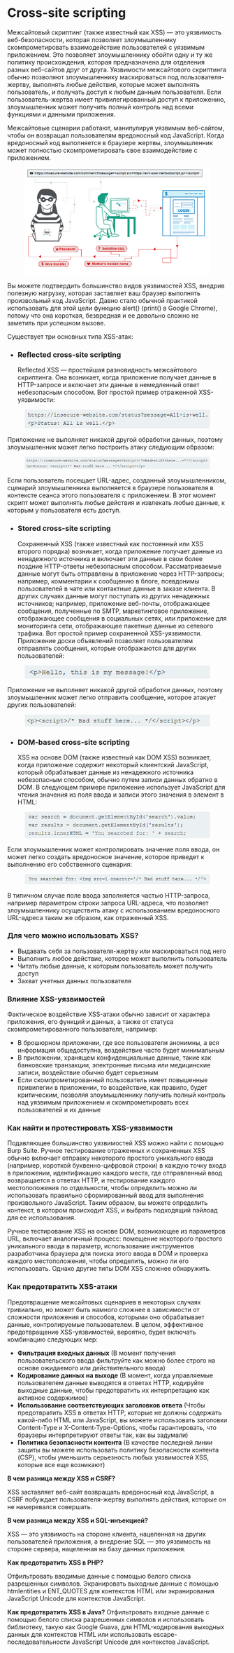 # Cross-site scripting

Межсайтовый скриптинг (также известный как XSS) — это уязвимость веб-безопасности, которая позволяет злоумышленнику скомпрометировать взаимодействие пользователей с уязвимым приложением. Это позволяет злоумышленнику обойти одну и ту же политику происхождения, которая предназначена для отделения разных веб-сайтов друг от друга. Уязвимости межсайтового скриптинга обычно позволяют злоумышленнику маскироваться под пользователя-жертву, выполнять любые действия, которые может выполнять пользователь, и получать доступ к любым данным пользователя. Если пользователь-жертва имеет привилегированный доступ к приложению, злоумышленник может получить полный контроль над всеми функциями и данными приложения.&#x20;

Межсайтовые сценарии работают, манипулируя уязвимым веб-сайтом, чтобы он возвращал пользователям вредоносный код JavaScript. Когда вредоносный код выполняется в браузере жертвы, злоумышленник может полностью скомпрометировать свое взаимодействие с приложением.

<figure><img src="../../.gitbook/assets/image (14).png" alt=""><figcaption></figcaption></figure>

Вы можете подтвердить большинство видов уязвимостей XSS, внедрив полезную нагрузку, которая заставляет ваш браузер выполнять произвольный код JavaScript. Давно стало обычной практикой использовать для этой цели функцию alert() (print() в Google Chrome), потому что она короткая, безвредная и ее довольно сложно не заметить при успешном вызове.

Существует три основных типа XSS-атак:

*   ### Reflected cross-site scripting <a href="#reflected-cross-site-scripting" id="reflected-cross-site-scripting"></a>

    Reflected XSS — простейшая разновидность межсайтового скриптинга. Она возникает, когда приложение получает данные в HTTP-запросе и включает эти данные в немедленный ответ небезопасным способом. Вот простой пример отраженной XSS-уязвимости:

<figure><img src="../../.gitbook/assets/image (12).png" alt=""><figcaption></figcaption></figure>

Приложение не выполняет никакой другой обработки данных, поэтому злоумышленник может легко построить атаку следующим образом:

<figure><img src="../../.gitbook/assets/image (4).png" alt=""><figcaption></figcaption></figure>

Если пользователь посещает URL-адрес, созданный злоумышленником, сценарий злоумышленника выполняется в браузере пользователя в контексте сеанса этого пользователя с приложением. В этот момент скрипт может выполнять любые действия и извлекать любые данные, к которым у пользователя есть доступ.

*   ### Stored cross-site scripting <a href="#stored-cross-site-scripting" id="stored-cross-site-scripting"></a>

    Сохраненный XSS (также известный как постоянный или XSS второго порядка) возникает, когда приложение получает данные из ненадежного источника и включает эти данные в свои более поздние HTTP-ответы небезопасным способом. Рассматриваемые данные могут быть отправлены в приложение через HTTP-запросы; например, комментарии к сообщению в блоге, псевдонимы пользователей в чате или контактные данные в заказе клиента. В других случаях данные могут поступать из других ненадежных источников; например, приложение веб-почты, отображающее сообщения, полученные по SMTP, маркетинговое приложение, отображающее сообщения в социальных сетях, или приложение для мониторинга сети, отображающее пакетные данные из сетевого трафика. Вот простой пример сохраненной XSS-уязвимости. Приложение доски объявлений позволяет пользователям отправлять сообщения, которые отображаются для других пользователей:

<figure><img src="../../.gitbook/assets/image (8).png" alt=""><figcaption></figcaption></figure>

Приложение не выполняет никакой другой обработки данных, поэтому злоумышленник может легко отправить сообщение, которое атакует других пользователей:

<figure><img src="../../.gitbook/assets/image (7).png" alt=""><figcaption></figcaption></figure>

*   ### DOM-based cross-site scripting <a href="#dom-based-cross-site-scripting" id="dom-based-cross-site-scripting"></a>

    XSS на основе DOM (также известный как DOM XSS) возникает, когда приложение содержит некоторый клиентский JavaScript, который обрабатывает данные из ненадежного источника небезопасным способом, обычно путем записи данных обратно в DOM. В следующем примере приложение использует JavaScript для чтения значения из поля ввода и записи этого значения в элемент в HTML:

<figure><img src="../../.gitbook/assets/image (5).png" alt=""><figcaption></figcaption></figure>

Если злоумышленник может контролировать значение поля ввода, он может легко создать вредоносное значение, которое приведет к выполнению его собственного сценария:

<figure><img src="../../.gitbook/assets/image (13).png" alt=""><figcaption></figcaption></figure>

В типичном случае поле ввода заполняется частью HTTP-запроса, например параметром строки запроса URL-адреса, что позволяет злоумышленнику осуществить атаку с использованием вредоносного URL-адреса таким же образом, как отраженный XSS.

### Для чего можно использовать XSS? <a href="#what-can-xss-be-used-for" id="what-can-xss-be-used-for"></a>

* Выдавать себя за пользователя-жертву или маскироваться под него
* Выполнить любое действие, которое может выполнить пользователь
* Читать любые данные, к которым пользователь может получить доступ
* Захват учетных данных пользователя

### Влияние XSS-уязвимостей <a href="#impact-of-xss-vulnerabilities" id="impact-of-xss-vulnerabilities"></a>

Фактическое воздействие XSS-атаки обычно зависит от характера приложения, его функций и данных, а также от статуса скомпрометированного пользователя, например:

* В брошюрном приложении, где все пользователи анонимны, а вся информация общедоступна, воздействие часто будет минимальным
* В приложении, хранящем конфиденциальные данные, такие как банковские транзакции, электронные письма или медицинские записи, воздействие обычно будет серьезным
* Если скомпрометированный пользователь имеет повышенные привилегии в приложении, то воздействие, как правило, будет критическим, позволяя злоумышленнику получить полный контроль над уязвимым приложением и скомпрометировать всех пользователей и их данные

### Как найти и протестировать XSS-уязвимости <a href="#how-to-find-and-test-for-xss-vulnerabilities" id="how-to-find-and-test-for-xss-vulnerabilities"></a>

Подавляющее большинство уязвимостей XSS можно найти с помощью  Burp Suite. Ручное тестирование отраженных и сохраненных XSS обычно включает отправку некоторого простого уникального ввода (например, короткой буквенно-цифровой строки) в каждую точку входа в приложении, идентификацию каждого места, где отправленный ввод возвращается в ответах HTTP, и тестирование каждого местоположения по отдельности, чтобы определить можно ли использовать правильно сформированный ввод для выполнения произвольного JavaScript. Таким образом, вы можете определить контекст, в котором происходит XSS, и выбрать подходящий пэйлоад для ее использования.&#x20;

Ручное тестирование XSS на основе DOM, возникающее из параметров URL, включает аналогичный процесс: помещение некоторого простого уникального ввода в параметр, использование инструментов разработчика браузера для поиска этого ввода в DOM и проверка каждого местоположения, чтобы определить, можно ли его использовать. Однако другие типы DOM XSS сложнее обнаружить.

### Как предотвратить XSS-атаки <a href="#how-to-prevent-xss-attacks" id="how-to-prevent-xss-attacks"></a>

Предотвращение межсайтовых сценариев в некоторых случаях тривиально, но может быть намного сложнее в зависимости от сложности приложения и способов, которыми оно обрабатывает данные, контролируемые пользователем. В целом, эффективное предотвращение XSS-уязвимостей, вероятно, будет включать комбинацию следующих мер:&#x20;

* **Фильтрация входных данных** (В момент получения пользовательского ввода фильтруйте как можно более строго на основе ожидаемого или действительного ввода)
* **Кодирование данных на выходе** (В момент, когда управляемые пользователем данные выводятся в ответах HTTP, кодируйте выходные данные, чтобы предотвратить их интерпретацию как активное содержимое)
* **Использование соответствующих заголовков ответа** (Чтобы предотвратить XSS в ответах HTTP, которые не должны содержать какой-либо HTML или JavaScript, вы можете использовать заголовки Content-Type и X-Content-Type-Options, чтобы гарантировать, что браузеры интерпретируют ответы так, как вы задумали)
* **Политика безопасности контента** (В качестве последней линии защиты вы можете использовать политику безопасности контента (CSP), чтобы уменьшить серьезность любых уязвимостей XSS, которые все еще возникают)

**В чем разница между XSS и CSRF?**

XSS заставляет веб-сайт возвращать вредоносный код JavaScript, а CSRF побуждает пользователя-жертву выполнять действия, которые он не намеревался совершать.

**В чем разница между XSS и SQL-инъекцией?**

XSS — это уязвимость на стороне клиента, нацеленная на других пользователей приложения, а внедрение SQL — это уязвимость на стороне сервера, нацеленная на базу данных приложения.

**Как предотвратить XSS в PHP?**

Отфильтровать вводимые данные с помощью белого списка разрешенных символов. Экранировать выходные данные с помощью htmlentities и ENT\_QUOTES для контекстов HTML или экранирования JavaScript Unicode для контекстов JavaScript.

**Как предотвратить XSS в Java?** Отфильтровать входные данные с помощью белого списка разрешенных символов и использовать библиотеку, такую ​​как Google Guava, для HTML-кодирования выходных данных для контекстов HTML или использовать escape-последовательности JavaScript Unicode для контекстов JavaScript.
